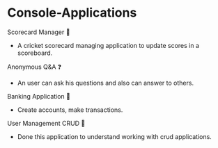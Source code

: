 # Console-Applications

Scorecard Manager 💯
 -  A cricket scorecard managing application to update scores in a scoreboard.

Anonymous Q&A ❓
 -  An user can ask his questions and also can answer to others.

Banking Application 🏦
 -  Create accounts, make transactions.
 
User Management CRUD 👤
 - Done this application to understand working with crud applications.
